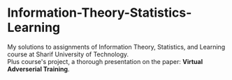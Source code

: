 # Information-Theory-Statistics-Learning
My solutions to assignments of Information Theory, Statistics, and Learning course at Sharif University of Technology.  
Plus course's project, a thorough presentation on the paper: **Virtual Adverserial Training**.
